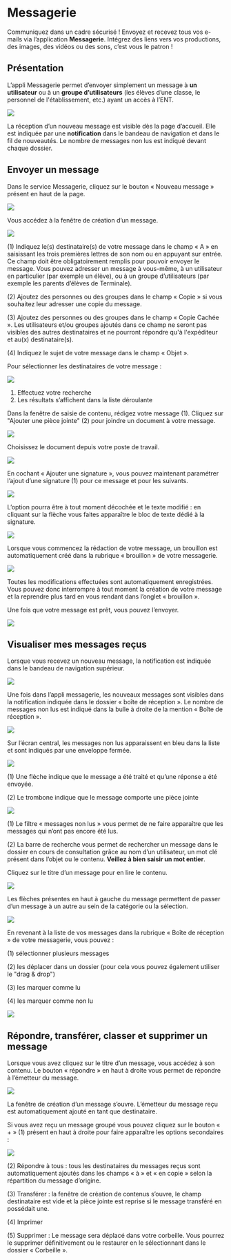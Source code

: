 # Messagerie

Communiquez dans un cadre sécurisé ! Envoyez et recevez tous vos e-mails via l’application **Messagerie**. Intégrez des liens vers vos productions, des images, des vidéos ou des sons, c’est vous le patron !

## Présentation

L’appli Messagerie permet d’envoyer simplement un message à **un utilisateur** ou à un **groupe d’utilisateurs** (les élèves d’une classe, le personnel de l'établissement, etc.) ayant un accès à l’ENT.

![](<.gitbook/assets/messagerie-1-2-2 (2) (3).png>)

La réception d’un nouveau message est visible dès la page d’accueil. Elle est indiquée par une **notification** dans le bandeau de navigation et dans le fil de nouveautés. Le nombre de messages non lus est indiqué devant chaque dossier.

## Envoyer un message

Dans le service Messagerie, cliquez sur le bouton « Nouveau message » présent en haut de la page.

![](<.gitbook/assets/envoyer-message-1 (1) (1).png>)

Vous accédez à la fenêtre de création d’un message.

![](<.gitbook/assets/creation-2 (1) (1).png>)

(1) Indiquez le(s) destinataire(s) de votre message dans le champ « A » en saisissant les trois premières lettres de son nom ou en appuyant sur entrée. Ce champ doit être obligatoirement remplis pour pouvoir envoyer le message. Vous pouvez adresser un message à vous-même, à un utilisateur en particulier (par exemple un élève), ou à un groupe d’utilisateurs (par exemple les parents d’élèves de Terminale).

(2) Ajoutez des personnes ou des groupes dans le champ « Copie » si vous souhaitez leur adresser une copie du message.

(3) Ajoutez des personnes ou des groupes dans le champ « Copie Cachée ». Les utilisateurs et/ou groupes ajoutés dans ce champ ne seront pas visibles des autres destinataires et ne pourront répondre qu'à l'expéditeur et au(x) destinataire(s).

(4) Indiquez le sujet de votre message dans le champ « Objet ».

Pour sélectionner les destinataires de votre message :

![](<.gitbook/assets/messagerie-2-1 (1) (1).png>)

1. Effectuez votre recherche
2. Les résultats s’affichent dans la liste déroulante

Dans la fenêtre de saisie de contenu, rédigez votre message (1). Cliquez sur "Ajouter une pièce jointe" (2) pour joindre un document à votre message.

![](<.gitbook/assets/rediger-1-1 (1) (1).png>)

Choisissez le document depuis votre poste de travail.

![](<.gitbook/assets/m41-2 (1) (1).png>)

En cochant « Ajouter une signature », vous pouvez maintenant paramétrer l’ajout d’une signature (1) pour ce message et pour les suivants.

![](<.gitbook/assets/signature-2 (2) (2).png>)

L’option pourra être à tout moment décochée et le texte modifié : en cliquant sur la flèche vous faites apparaître le bloc de texte dédié à la signature.

![](<.gitbook/assets/signature-demo-4 (1) (1).png>)

Lorsque vous commencez la rédaction de votre message, un brouillon est automatiquement créé dans la rubrique « brouillon » de votre messagerie.

![](<.gitbook/assets/brouillon-2 (1) (1).png>)

Toutes les modifications effectuées sont automatiquement enregistrées. Vous pouvez donc interrompre à tout moment la création de votre message et la reprendre plus tard en vous rendant dans l’onglet « brouillon ».

Une fois que votre message est prêt, vous pouvez l’envoyer.

![](<.gitbook/assets/envoyer-1-1 (2) (2).png>)

## Visualiser mes messages reçus

Lorsque vous recevez un nouveau message, la notification est indiquée dans le bandeau de navigation supérieur.

![](<.gitbook/assets/m12-1-1 (2) (1).png>)

Une fois dans l’appli messagerie, les nouveaux messages sont visibles dans la notification indiquée dans le dossier « boîte de réception ». Le nombre de messages non lus est indiqué dans la bulle à droite de la mention « Boîte de réception ».

![](<.gitbook/assets/messagerie-1-2-2 (2) (7).png>)

Sur l’écran central, les messages non lus apparaissent en bleu dans la liste et sont indiqués par une enveloppe fermée.

![](<.gitbook/assets/icones-2-1 (1) (1) (2).png>)

(1) Une flèche indique que le message a été traité et qu’une réponse a été envoyée.

(2) Le trombone indique que le message comporte une pièce jointe

![](<.gitbook/assets/messagerie-2-3-1 (2) (2).png>)

(1) Le filtre « messages non lus » vous permet de ne faire apparaître que les messages qui n’ont pas encore été lus.

(2) La barre de recherche vous permet de rechercher un message dans le dossier en cours de consultation grâce au nom d’un utilisateur, un mot clé présent dans l’objet ou le contenu. **Veillez à bien saisir un mot entier**.

Cliquez sur le titre d’un message pour en lire le contenu.

![](<.gitbook/assets/messagerie-3-2-1 (1) (1).png>)

Les flèches présentes en haut à gauche du message permettent de passer d’un message à un autre au sein de la catégorie ou la sélection.

![](<.gitbook/assets/messagerie-4-1-1 (1) (1) (2).png>)

En revenant à la liste de vos messages dans la rubrique « Boîte de réception » de votre messagerie, vous pouvez :

(1) sélectionner plusieurs messages

(2) les déplacer dans un dossier (pour cela vous pouvez également utiliser le "drag & drop")

(3) les marquer comme lu

(4) les marquer comme non lu

![](<.gitbook/assets/messagerie-5-4 (1) (1).png>)

## Répondre, transférer, classer et supprimer un message

Lorsque vous avez cliquez sur le titre d’un message, vous accédez à son contenu. Le bouton « répondre » en haut à droite vous permet de répondre à l’émetteur du message.

![](<.gitbook/assets/messagerie-6-1 (2) (1).png>)

La fenêtre de création d’un message s’ouvre. L’émetteur du message reçu est automatiquement ajouté en tant que destinataire.

Si vous avez reçu un message groupé vous pouvez cliquez sur le bouton « + » (1) présent en haut à droite pour faire apparaître les options secondaires :

![](<.gitbook/assets/messagerie-7-2-1 (1) (1) (2).png>)

(2) Répondre à tous : tous les destinataires du messages reçus sont automatiquement ajoutés dans les champs « à » et « en copie » selon la répartition du message d’origine.

(3) Transférer : la fenêtre de création de contenus s’ouvre, le champ destinataire est vide et la pièce jointe est reprise si le message transféré en possédait une.

(4) Imprimer

(5) Supprimer : Le message sera déplacé dans votre corbeille. Vous pourrez le supprimer définitivement ou le restaurer en le sélectionnant dans le dossier « Corbeille ».
